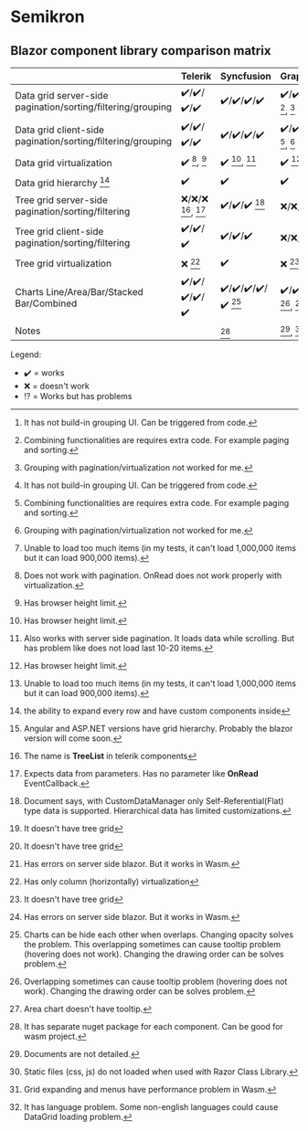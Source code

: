 # Semikron

## Blazor component library comparison matrix

||Telerik|Syncfusion|GrapeCity/C1|Infragistics|
|-|-|-|-|-|
|Data grid server-side pagination/sorting/filtering/grouping|:heavy_check_mark:/:heavy_check_mark:/:heavy_check_mark:/:heavy_check_mark:|:heavy_check_mark:/:heavy_check_mark:/:heavy_check_mark:/:heavy_check_mark:|:heavy_check_mark:/:heavy_check_mark:/:heavy_check_mark:/:interrobang: [^c1_grid_group_ui], [^c1_grid_implementation], [^c1_grid_group_problem]|:x:/:x:/:x:/:x:|
|Data grid client-side pagination/sorting/filtering/grouping|:heavy_check_mark:/:heavy_check_mark:/:heavy_check_mark:/:heavy_check_mark:|:heavy_check_mark:/:heavy_check_mark:/:heavy_check_mark:/:heavy_check_mark:|:heavy_check_mark:/:heavy_check_mark:/:heavy_check_mark:/:interrobang: [^c1_grid_group_ui], [^c1_grid_implementation], [^c1_grid_group_problem]|:heavy_check_mark:/:heavy_check_mark:/:heavy_check_mark:/:heavy_check_mark: [^infragistics_grid_data_size_limit]|
|Data grid virtualization|:heavy_check_mark: [^telerik_virtualization], [^virtualization_limits]|:heavy_check_mark: [^virtualization_limits], [^syncfusion_virtualization]|:heavy_check_mark: [^virtualization_limits]|:heavy_check_mark: [^infragistics_grid_data_size_limit]|
|Data grid hierarchy [^hierarchy]|:heavy_check_mark:|:heavy_check_mark:|:heavy_check_mark:|:x: [^infragistics_grid_hierarchy]|
|Tree grid server-side pagination/sorting/filtering|:x:/:x:/:x: [^telerik_tree_grid_info], [^telerik_tree_grid]|:heavy_check_mark:/:heavy_check_mark:/:heavy_check_mark: [^syncfusion_tree_grid_server_side]|:x:/:x:/:x: [^no_tree_grid]|:x:/:x:/:x:/:x:|
|Tree grid client-side pagination/sorting/filtering|:heavy_check_mark:/:heavy_check_mark:/:heavy_check_mark:|:heavy_check_mark:/:heavy_check_mark:/:heavy_check_mark:|:x:/:x:/:x: [^no_tree_grid]|:interrobang:/:interrobang:/:interrobang: [^infragistics_tree_grid_server_blazor]|
|Tree grid virtualization|:x: [^telerik_tree_grid_virtualization]|:heavy_check_mark:|:x: [^no_tree_grid]|:interrobang: [^infragistics_tree_grid_server_blazor]|
|Charts Line/Area/Bar/Stacked Bar/Combined|:heavy_check_mark:/:heavy_check_mark:/:heavy_check_mark:/:heavy_check_mark:/:heavy_check_mark:|:heavy_check_mark:/:heavy_check_mark:/:heavy_check_mark:/:heavy_check_mark:/:heavy_check_mark: [^syncfusion_chart_overlap_problem]|:heavy_check_mark:/:heavy_check_mark:/:heavy_check_mark:/:heavy_check_mark:/:heavy_check_mark: [^c1_chart_overlap_problem], [^c1_chart_area_no_tooltip]|
|Notes||[^syncfusion]|[^c1_bad_docs], [^c1_static_file_problem], [^c1_wasm_performance_problem]|[^infragistics_lang_problem]|

Legend:
- :heavy_check_mark: = works
- :x: = doesn't work
- :interrobang: = Works but has problems

[^hierarchy]: the ability to expand every row and have custom components inside
[^no_tree_grid]: It doesn't have tree grid
[^telerik_virtualization]: Does not work with pagination. OnRead does not work properly with virtualization.
[^virtualization_limits]: Has browser height limit.
[^telerik_tree_grid_info]: The name is **TreeList** in telerik components
[^telerik_tree_grid]: Expects data from parameters. Has no parameter like **OnRead** EventCallback.
[^telerik_tree_grid_virtualization]: Has only column (horizontally) virtualization
[^syncfusion]: It has separate nuget package for each component. Can be good for wasm project.
[^syncfusion_virtualization]: Also works with server side pagination. It loads data while scrolling. But has problem like does not load last 10-20 items.
[^syncfusion_tree_grid_server_side]: Document says, with CustomDataManager only Self-Referential(Flat) type data is supported. Hierarchical data has limited customizations.
[^syncfusion_chart_overlap_problem]: Charts can be hide each other when overlaps. Changing opacity solves the problem. This overlapping sometimes can cause tooltip problem (hovering does not work). Changing the drawing order can be solves problem.
[^c1_chart_overlap_problem]: Overlapping sometimes can cause tooltip problem (hovering does not work). Changing the drawing order can be solves problem.
[^c1_chart_area_no_tooltip]: Area chart doesn't have tooltip.
[^c1_grid_group_ui]: It has not build-in grouping UI. Can be triggered from code.
[^c1_grid_group_problem]: Grouping with pagination/virtualization not worked for me.
[^c1_bad_docs]: Documents are not detailed.
[^c1_grid_implementation]: Combining functionalities are requires extra code. For example paging and sorting.
[^c1_static_file_problem]: Static files (css, js) do not loaded when used with Razor Class Library.
[^c1_wasm_performance_problem]: Grid expanding and menus have performance problem in Wasm.
[^infragistics_lang_problem]: It has language problem. Some non-english languages could cause DataGrid loading problem.
[^infragistics_grid_data_size_limit]: Unable to load too much items (in my tests, it can't load 1,000,000 items but it can load 900,000 items).
[^infragistics_grid_hierarchy]: Angular and ASP.NET versions have grid hierarchy. Probably the blazor version will come soon.
[^infragistics_tree_grid_server_blazor]: Has errors on server side blazor. But it works in Wasm.
